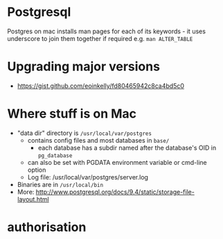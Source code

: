 # Postgresql

Postgres on mac installs man pages for each of its keywords - it uses underscore to join them together if required e.g. `man ALTER_TABLE`

# Upgrading major versions

* https://gist.github.com/eoinkelly/fd80465942c8ca4bd5c0

# Where stuff is on Mac

* "data dir" directory is `/usr/local/var/postgres`
    * contains config files and most databases in `base/`
        * each database has a subdir named after the database's OID in `pg_database`
    * can also be set with PGDATA environment variable or cmd-line option
    * Log file: /usr/local/var/postgres/server.log
* Binaries are in `/usr/local/bin`
* More: http://www.postgresql.org/docs/9.4/static/storage-file-layout.html

# authorisation

